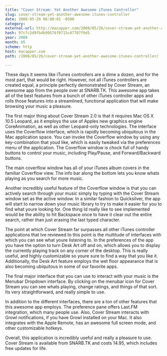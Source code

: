 ```yaml
---
title: "Cover Stream: Yet Another Awesome iTunes Controller"
slug: cover-stream-yet-another-awesome-itunes-controller
date: 2008-05-26 06:00:01 -0500
category: 
external-url: http://macapper.com/2008/05/26/cover-stream-yet-another-awesome-itunes-controller/
hash: 97cfc2d9fb4b99576f0715c47707f9d5
year: 2008
month: 05
scheme: http
host: macapper.com
path: /2008/05/26/cover-stream-yet-another-awesome-itunes-controller/

---
```


These days it seems like iTunes controllers are a dime a dozen, and for the most part, that would be right. However, not all iTunes controllers are created equal, a principle perfectly demonstrated by Cover Stream, an awesome app from the people over at SNARB.TK. This awesome app takes all of the best features from a bunch of other iTunes controller apps and rolls those features into a streamlined, functional application that will make browsing your music a pleasure.

The first major thing about Cover Stream 2.0 is that it requires Mac OS X 10.5 Leopard, as it employs the use of Apples new graphics engine CoreAnimation, as well as other Leopard-only technologies. The interface uses the Coverflow interface, which is rapidly becoming ubiquitous in the Mac application space. You can invoke the Coverflow window by using any key-combination that youd like, which is easily tweaked via the preferences menu of the application. The Coverflow window is chock full of handy buttons to control your music, including Play/Pause, and Forward/Backward buttons.


The main coverflow window has all of your iTunes album covers in the familiar Coverflow view. The info bar along the bottom lets you know whats playing as you search for more music.

Another incredibly useful feature of the Coverflow window is that you can actively search through your music simply by typing with the Cover Stream window set as the active window. In a similar fashion to Quicksilver, the app will start to narrow down your music library to try to make it easier for you to find what youre looking for. One thing Id really like to see implemented would be the ability to hit Backspace once to have it clear out the entire search, rather than just erasing the last typed character.



The point at which Cover Stream far surpasses all other iTunes controller applications that Ive reviewed to this point is the multitude of interfaces with which you can see what youre listening to. In the preferences of the app you have the option to turn Desk Art off and on, which allows you to display the currently playing track on any corner of the desktop. This is really useful, and highly customizable so youre sure to find a way that you like it. Additionally, the Desk Art feature employs the wet floor appearance that is also becoming ubiquitous in some of our favorite apps.



The final major interface that you can use to interact with your music is the Menubar Dropdown interface. By clicking on the menubar icon for Cover Stream you can see whats playing, change ratings, and things of that sort. Its very straightforward, and really simple to use.



In addition to the different interfaces, there are a ton of other features that this awesome app employs. The preference pane offers Last.FM integration, which many people use. Also, Cover Stream interacts with Growl notifications, if you have Growl installed on your Mac. It also integrates with the Apple Remote, has an awesome full screen mode, and other customizable hotkeys.



Overall, this application is incredibly useful and really a pleasure to use. Cover Stream is available from SNARB.TK and costs 14.95, which includes free updates for life.
